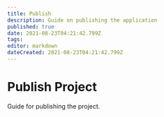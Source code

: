 ```yaml
---
title: Publish
description: Guide on publishing the application
published: true
date: 2021-08-23T04:21:42.799Z
tags: 
editor: markdown
dateCreated: 2021-08-23T04:21:42.799Z
---
```


# Publish Project
Guide for publishing the project.